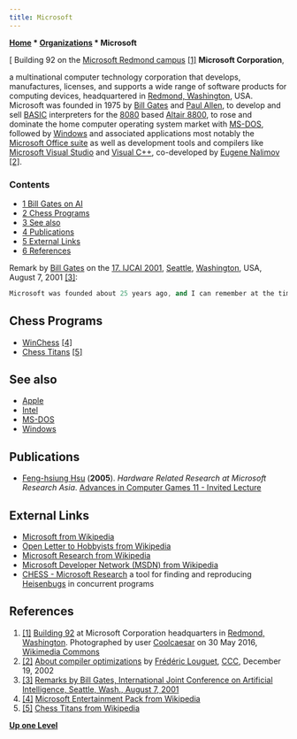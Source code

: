 ```yaml
---
title: Microsoft
---
```

**[Home](Home "Home") \* [Organizations](Organizations "Organizations") \* Microsoft**



[ Building 92 on the [Microsoft Redmond campus](https://en.wikipedia.org/wiki/Microsoft_Redmond_campus) <a id="cite-note-1" href="#cite-ref-1">[1]</a>
**Microsoft Corporation**,  

a multinational computer technology corporation that develops, manufactures, licenses, and supports a wide range of software products for computing devices, 
headquartered in [Redmond, Washington](https://en.wikipedia.org/wiki/Redmond,_Washington), USA. 
Microsoft was founded in 1975 by [Bill Gates](https://en.wikipedia.org/wiki/Bill_Gates) and [Paul Allen](https://en.wikipedia.org/wiki/Paul_Allen), 
to develop and sell [BASIC](Basic "Basic") interpreters for the [8080](8080 "8080") based [Altair 8800](https://en.wikipedia.org/wiki/Altair_8800), 
to rose and dominate the home computer operating system market with [MS-DOS](MS-DOS "MS-DOS"), followed by [Windows](Windows "Windows") and associated applications most notably the [Microsoft Office suite](https://en.wikipedia.org/wiki/Microsoft_Office) as well as development tools and compilers like [Microsoft Visual Studio](https://en.wikipedia.org/wiki/Microsoft_Visual_Studio) and [Visual C++](https://en.wikipedia.org/wiki/Visual_C%2B%2B), 
co-developed by [Eugene Nalimov](Eugene_Nalimov "Eugene Nalimov") <a id="cite-note-2" href="#cite-ref-2">[2]</a>. 



### Contents


* [1 Bill Gates on AI](#bill-gates-on-ai)
* [2 Chess Programs](#chess-programs)
* [3 See also](#see-also)
* [4 Publications](#publications)
* [5 External Links](#external-links)
* [6 References](#references)






Remark by [Bill Gates](https://en.wikipedia.org/wiki/Bill_Gates) on the [17. IJCAI 2001](Conferences#IJCAI2001 "Conferences"), [Seattle](https://en.wikipedia.org/wiki/Seattle), [Washington](https://en.wikipedia.org/wiki/Washington), USA, August 7, 2001 <a id="cite-note-3" href="#cite-ref-3">[3]</a>:




```C++
Microsoft was founded about 25 years ago, and I can remember at the time thinking, "Well, if I go out and do this really commercial stuff, I’m going to miss these big advances in [AI](Artificial_Intelligence "Artificial Intelligence") that will be coming very soon." (Laughter.) And so I come from the school of AI optimist. You know, I can remember being at [Harvard](Harvard_University "Harvard University") and back then AI was the [Greenblatt Chess Program](Mac_Hack "Mac Hack") and [Maxima](https://en.wikipedia.org/wiki/Maxima_%28software%29) and [Eliza](https://en.wikipedia.org/wiki/ELIZA) and people literally felt that within five to ten years that some of these tough problems would be solved. 

```

## Chess Programs


* [WinChess](Ziggurat "Ziggurat") <a id="cite-note-4" href="#cite-ref-4">[4]</a>
* [Chess Titans](index.php?title=Chess_Titans&action=edit&redlink=1 "Chess Titans (page does not exist)") <a id="cite-note-5" href="#cite-ref-5">[5]</a>


## See also


* [Apple](index.php?title=Apple&action=edit&redlink=1 "Apple (page does not exist)")
* [Intel](Intel "Intel")
* [MS-DOS](MS-DOS "MS-DOS")
* [Windows](Windows "Windows")


## Publications


* [Feng-hsiung Hsu](Feng-hsiung_Hsu "Feng-hsiung Hsu") (**2005**). *Hardware Related Research at Microsoft Research Asia*. [Advances in Computer Games 11 - Invited Lecture](Advances_in_Computer_Games_11#Invited "Advances in Computer Games 11")


## External Links


* [Microsoft from Wikipedia](https://en.wikipedia.org/wiki/Microsoft)
* [Open Letter to Hobbyists from Wikipedia](https://en.wikipedia.org/wiki/Open_Letter_to_Hobbyists)
* [Microsoft Research from Wikipedia](https://en.wikipedia.org/wiki/Microsoft_Research)
* [Microsoft Developer Network (MSDN) from Wikipedia](https://en.wikipedia.org/wiki/Microsoft_Developer_Network)
* [CHESS - Microsoft Research](https://www.microsoft.com/en-us/research/project/chess-find-and-reproduce-heisenbugs-in-concurrent-programs/?from=http%3A%2F%2Fresearch.microsoft.com%2Fen-us%2Fprojects%2Fchess%2F) a tool for finding and reproducing [Heisenbugs](https://en.wikipedia.org/wiki/Unusual_software_bug) in concurrent programs


## References


1. <a id="cite-ref-1" href="#cite-note-1">[1]</a> [Building 92](https://commons.wikimedia.org/wiki/File:Building92microsoft.jpg) at Microsoft Corporation headquarters in [Redmond, Washington](https://en.wikipedia.org/wiki/Redmond,_Washington). Photographed by user [Coolcaesar](https://commons.wikimedia.org/wiki/User:Coolcaesar) on 30 May 2016, [Wikimedia Commons](https://en.wikipedia.org/wiki/Wikimedia_Commons)
2. <a id="cite-ref-2" href="#cite-note-2">[2]</a> [About compiler optimizations](https://www.stmintz.com/ccc/index.php?id=271642) by [Frédéric Louguet](Fr%C3%A9d%C3%A9ric_Louguet "Frédéric Louguet"), [CCC](Computer_Chess_Forums "Computer Chess Forums"), December 19, 2002
3. <a id="cite-ref-3" href="#cite-note-3">[3]</a> [Remarks by Bill Gates, International Joint Conference on Artificial Intelligence, Seattle, Wash., August 7, 2001](http://www.microsoft.com/presspass/exec/billg/speeches/2001/08-07aiconference.aspx)
4. <a id="cite-ref-4" href="#cite-note-4">[4]</a> [Microsoft Entertainment Pack from Wikipedia](https://en.wikipedia.org/wiki/Microsoft_Entertainment_Pack)
5. <a id="cite-ref-5" href="#cite-note-5">[5]</a> [Chess Titans from Wikipedia](https://en.wikipedia.org/wiki/Chess_Titans)

**[Up one Level](Organizations "Organizations")**







 
